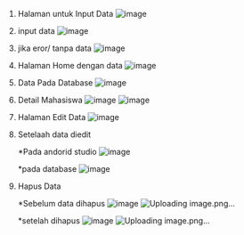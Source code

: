 1. Halaman untuk Input Data
![image](https://github.com/user-attachments/assets/e2b70998-7f9f-4770-84f4-98398c85f218)

2. input data
![image](https://github.com/user-attachments/assets/d75ca004-6528-4c50-b537-b4ac042950dc)

3. jika eror/ tanpa data
![image](https://github.com/user-attachments/assets/2cd15324-e8d7-4ae6-b311-b9777a9a23fa)

4. Halaman Home dengan data
  ![image](https://github.com/user-attachments/assets/ed802a1c-b23f-45dd-aa85-5e08cdbdb27a)

5. Data Pada Database
   ![image](https://github.com/user-attachments/assets/f388e073-1cc3-49fc-ac56-75af93b99b4b)

6. Detail Mahasiswa
   ![image](https://github.com/user-attachments/assets/f5d77734-6177-4ce3-b152-8480eb060eaa)
   ![image](https://github.com/user-attachments/assets/a43ad2ba-b3d6-42fc-b20c-91c4a48c1df2)

7. Halaman Edit Data
   ![image](https://github.com/user-attachments/assets/258d4344-f1fc-4ff3-a97e-2ac95c89eb0c)

8. Setelaah data diedit

   *Pada andorid studio
   ![image](https://github.com/user-attachments/assets/9767325b-9202-4796-9676-52f41eb04ff9)

   *pada database
   ![image](https://github.com/user-attachments/assets/0da0d3b5-84f6-4b8c-9c06-aa8721d506e1)

9. Hapus Data

   *Sebelum data dihapus
   ![image](https://github.com/user-attachments/assets/d5648bcc-9335-4f71-b964-b1037953827e)
   ![Uploading image.png…]()

   *setelah dihapus
   ![image](https://github.com/user-attachments/assets/4c7efe0f-d821-4b75-86a0-d50161975fd9)
   ![Uploading image.png…]()
